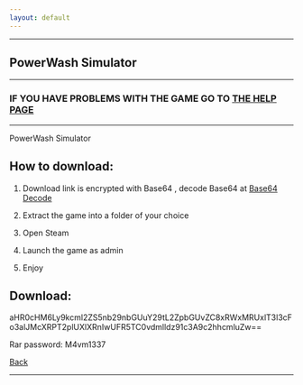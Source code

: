```yaml
---
layout: default
---
```


* * *

## PowerWash Simulator

* * *

### IF YOU HAVE PROBLEMS WITH THE GAME GO TO [THE HELP PAGE](/games/help.md)

* * *

PowerWash Simulator

## How to download:

1. Download link is encrypted with Base64 , decode Base64 at [Base64 Decode](https://www.base64decode.org/)

2. Extract the game into a folder of your choice

3. Open Steam

4. Launch the game as admin

5. Enjoy

## Download:

aHR0cHM6Ly9kcml2ZS5nb29nbGUuY29tL2ZpbGUvZC8xRWxMRUxlT3l3cFo3alJMcXRPT2plUXlXRnIwUFR5TC0vdmlldz91c3A9c2hhcmluZw==

Rar password: M4vm1337

[Back](https://m4vmcvrk.github.io/)

* * *